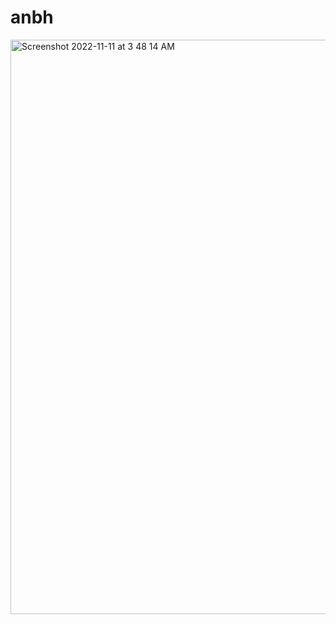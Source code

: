 # anbh
<img width="919" alt="Screenshot 2022-11-11 at 3 48 14 AM" src="https://user-images.githubusercontent.com/95612797/201223426-46aea101-fcb9-481f-b5f2-8ba813e6609b.png">
